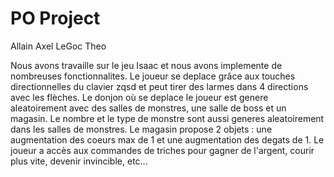 # PO Project

Allain Axel
LeGoc Theo

Nous avons travaille sur le jeu Isaac et nous avons implemente de nombreuses fonctionnalites.
Le joueur se deplace grâce aux touches directionnelles du clavier zqsd et peut tirer des larmes dans 4 directions avec les flèches.
Le donjon où se deplace le joueur est genere aleatoirement avec des salles de monstres, une salle de boss et un magasin.
Le nombre et le type de monstre sont aussi generes aleatoirement dans les salles de monstres.
Le magasin propose 2 objets : une augmentation des coeurs max de 1 et une augmentation des degats de 1.
Le joueur a accès aux commandes de triches pour gagner de l'argent, courir plus vite, devenir invincible, etc...
